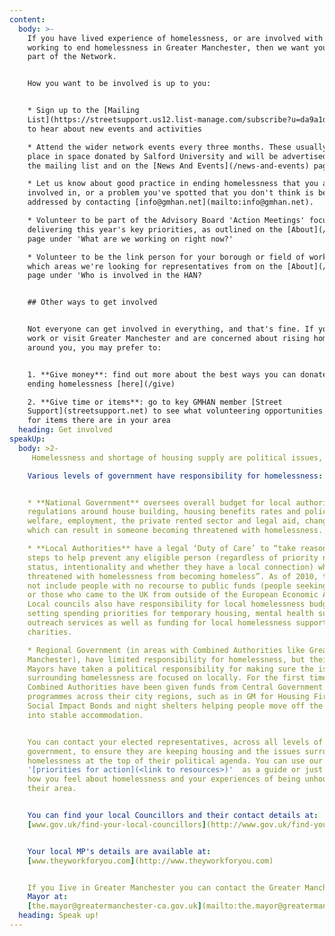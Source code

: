 ```yaml
---
content:
  body: >-
    If you have lived experience of homelessness, or are involved with a project
    working to end homelessness in Greater Manchester, then we want you to be a
    part of the Network. 


    How you want to be involved is up to you:


    * Sign up to the [Mailing
    List](https://streetsupport.us12.list-manage.com/subscribe?u=da9a1d4bb2b1a69a981456972&id=3c6ae13085)
    to hear about new events and activities

    * Attend the wider network events every three months. These usually take
    place in space donated by Salford University and will be advertised through
    the mailing list and on the [News And Events](/news-and-events) page.

    * Let us know about good practice in ending homelessness that you are
    involved in, or a problem you've spotted that you don't think is being
    addressed by contacting [info@gmhan.net](mailto:info@gmhan.net). 

    * Volunteer to be part of the Advisory Board 'Action Meetings' focused on
    delivering this year's key priorities, as outlined on the [About](/about)
    page under 'What are we working on right now?'

    * Volunteer to be the link person for your borough or field of work. See
    which areas we're looking for representatives from on the [About](/about)
    page under 'Who is involved in the HAN?


    ## Other ways to get involved


    Not everyone can get involved in everything, and that's fine. If you live,
    work or visit Greater Manchester and are concerned about rising homelessness
    around you, you may prefer to:


    1. **Give money**: find out more about the best ways you can donate to
    ending homelessness [here](/give)

    2. **Give time or items**: go to key GMHAN member [Street
    Support](streetsupport.net) to see what volunteering opportunities or need
    for items there are in your area
  heading: Get involved
speakUp:
  body: >2-
     Homelessness and shortage of housing supply are political issues, meaning we need a political response as well as the excellent work on the ground across Greater Manchester, to come close to ending homelessness. **Everyone's** voice counts in raising these issues with decision makers. So what can you do and who can you speak to?

    Various levels of government have responsibility for homelessness:


    * **National Government** oversees overall budget for local authorities,
    regulations around house building, housing benefits rates and policies on
    welfare, employment, the private rented sector and legal aid, changes to
    which can result in someone becoming threatened with homelessness.

    * **Local Authorities** have a legal ‘Duty of Care’ to “take reasonable
    steps to help prevent any eligible person (regardless of priority need
    status, intentionality and whether they have a local connection) who is
    threatened with homelessness from becoming homeless”. As of 2010, this does
    not include people with no recourse to public funds (people seeking asylum
    or those who came to the UK from outside of the European Economic Area).
    Local councils also have responsibility for local homelessness budgets,
    setting spending priorities for temporary housing, mental health support and
    outreach services as well as funding for local homelessness support
    charities.

    * Regional Government (in areas with Combined Authorities like Greater
    Manchester), have limited responsibility for homelessness, but their elected
    Mayors have taken a political responsibility for making sure the issues
    surrounding homelessness are focused on locally. For the first time,
    Combined Authorities have been given funds from Central Government to run
    programmes across their city regions, such as in GM for Housing First,
    Social Impact Bonds and night shelters helping people move off the streets
    into stable accommodation.


    You can contact your elected representatives, across all levels of
    government, to ensure they are keeping housing and the issues surrounding
    homelessness at the top of their political agenda. You can use our
    '[priorities for action](<link to resources>)'  as a guide or just tell them
    how you feel about homelessness and your experiences of being unhoused in
    their area.


    You can find your local Councillors and their contact details at:
    [www.gov.uk/find-your-local-councillors](http://www.gov.uk/find-your-local-councillors)


    Your local MP's details are available at:
    [www.theyworkforyou.com](http://www.theyworkforyou.com)


    If you Iive in Greater Manchester you can contact the Greater Manchester
    Mayor at:
    [the.mayor@greatermanchester-ca.gov.uk](mailto:the.mayor@greatermanchester-ca.gov.uk)
  heading: Speak up!
---
```


